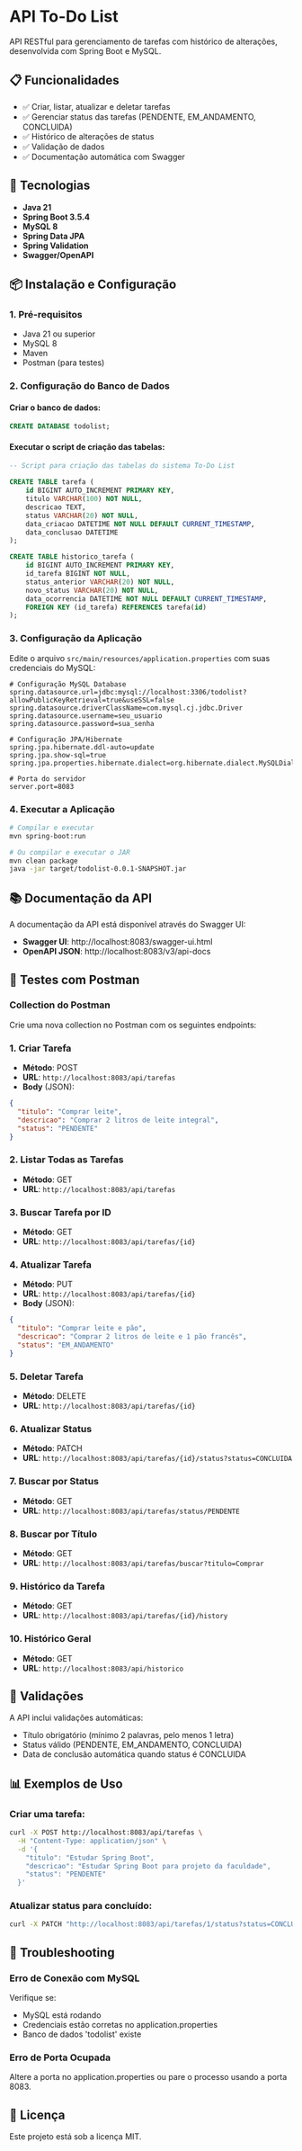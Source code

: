 # API To-Do List

API RESTful para gerenciamento de tarefas com histórico de alterações, desenvolvida com Spring Boot e MySQL.

## 📋 Funcionalidades

- ✅ Criar, listar, atualizar e deletar tarefas
- ✅ Gerenciar status das tarefas (PENDENTE, EM_ANDAMENTO, CONCLUIDA)
- ✅ Histórico de alterações de status
- ✅ Validação de dados
- ✅ Documentação automática com Swagger

## 🚀 Tecnologias

- **Java 21**
- **Spring Boot 3.5.4**
- **MySQL 8**
- **Spring Data JPA**
- **Spring Validation**
- **Swagger/OpenAPI**

## 📦 Instalação e Configuração

### 1. Pré-requisitos

- Java 21 ou superior
- MySQL 8
- Maven
- Postman (para testes)

### 2. Configuração do Banco de Dados

#### Criar o banco de dados:

```sql
CREATE DATABASE todolist;
```

#### Executar o script de criação das tabelas:

```sql
-- Script para criação das tabelas do sistema To-Do List

CREATE TABLE tarefa (
    id BIGINT AUTO_INCREMENT PRIMARY KEY,
    titulo VARCHAR(100) NOT NULL,
    descricao TEXT,
    status VARCHAR(20) NOT NULL,
    data_criacao DATETIME NOT NULL DEFAULT CURRENT_TIMESTAMP,
    data_conclusao DATETIME
);

CREATE TABLE historico_tarefa (
    id BIGINT AUTO_INCREMENT PRIMARY KEY,
    id_tarefa BIGINT NOT NULL,
    status_anterior VARCHAR(20) NOT NULL,
    novo_status VARCHAR(20) NOT NULL,
    data_ocorrencia DATETIME NOT NULL DEFAULT CURRENT_TIMESTAMP,
    FOREIGN KEY (id_tarefa) REFERENCES tarefa(id)
);
```

### 3. Configuração da Aplicação

Edite o arquivo `src/main/resources/application.properties` com suas credenciais do MySQL:

```properties
# Configuração MySQL Database
spring.datasource.url=jdbc:mysql://localhost:3306/todolist?allowPublicKeyRetrieval=true&useSSL=false
spring.datasource.driverClassName=com.mysql.cj.jdbc.Driver
spring.datasource.username=seu_usuario
spring.datasource.password=sua_senha

# Configuração JPA/Hibernate
spring.jpa.hibernate.ddl-auto=update
spring.jpa.show-sql=true
spring.jpa.properties.hibernate.dialect=org.hibernate.dialect.MySQLDialect

# Porta do servidor
server.port=8083
```

### 4. Executar a Aplicação

```bash
# Compilar e executar
mvn spring-boot:run

# Ou compilar e executar o JAR
mvn clean package
java -jar target/todolist-0.0.1-SNAPSHOT.jar
```

## 📚 Documentação da API

A documentação da API está disponível através do Swagger UI:

- **Swagger UI**: http://localhost:8083/swagger-ui.html
- **OpenAPI JSON**: http://localhost:8083/v3/api-docs

## 🧪 Testes com Postman

### Collection do Postman

Crie uma nova collection no Postman com os seguintes endpoints:

### 1. Criar Tarefa
- **Método**: POST
- **URL**: `http://localhost:8083/api/tarefas`
- **Body** (JSON):
```json
{
  "titulo": "Comprar leite",
  "descricao": "Comprar 2 litros de leite integral",
  "status": "PENDENTE"
}
```

### 2. Listar Todas as Tarefas
- **Método**: GET
- **URL**: `http://localhost:8083/api/tarefas`

### 3. Buscar Tarefa por ID
- **Método**: GET
- **URL**: `http://localhost:8083/api/tarefas/{id}`

### 4. Atualizar Tarefa
- **Método**: PUT
- **URL**: `http://localhost:8083/api/tarefas/{id}`
- **Body** (JSON):
```json
{
  "titulo": "Comprar leite e pão",
  "descricao": "Comprar 2 litros de leite e 1 pão francês",
  "status": "EM_ANDAMENTO"
}
```

### 5. Deletar Tarefa
- **Método**: DELETE
- **URL**: `http://localhost:8083/api/tarefas/{id}`

### 6. Atualizar Status
- **Método**: PATCH
- **URL**: `http://localhost:8083/api/tarefas/{id}/status?status=CONCLUIDA`

### 7. Buscar por Status
- **Método**: GET
- **URL**: `http://localhost:8083/api/tarefas/status/PENDENTE`

### 8. Buscar por Título
- **Método**: GET
- **URL**: `http://localhost:8083/api/tarefas/buscar?titulo=Comprar`

### 9. Histórico da Tarefa
- **Método**: GET
- **URL**: `http://localhost:8083/api/tarefas/{id}/history`

### 10. Histórico Geral
- **Método**: GET
- **URL**: `http://localhost:8083/api/historico`

## 🔧 Validações

A API inclui validações automáticas:

- Título obrigatório (mínimo 2 palavras, pelo menos 1 letra)
- Status válido (PENDENTE, EM_ANDAMENTO, CONCLUIDA)
- Data de conclusão automática quando status é CONCLUIDA

## 📊 Exemplos de Uso

### Criar uma tarefa:
```bash
curl -X POST http://localhost:8083/api/tarefas \
  -H "Content-Type: application/json" \
  -d '{
    "titulo": "Estudar Spring Boot",
    "descricao": "Estudar Spring Boot para projeto da faculdade",
    "status": "PENDENTE"
  }'
```

### Atualizar status para concluído:
```bash
curl -X PATCH "http://localhost:8083/api/tarefas/1/status?status=CONCLUIDA"
```

## 🐛 Troubleshooting

### Erro de Conexão com MySQL
Verifique se:
- MySQL está rodando
- Credenciais estão corretas no application.properties
- Banco de dados 'todolist' existe

### Erro de Porta Ocupada
Altere a porta no application.properties ou pare o processo usando a porta 8083.

## 📝 Licença

Este projeto está sob a licença MIT.

